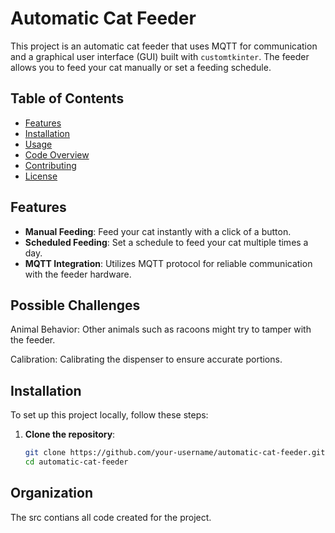 # Automatic Cat Feeder

This project is an automatic cat feeder that uses MQTT for communication and a graphical user interface (GUI) built with `customtkinter`. The feeder allows you to feed your cat manually or set a feeding schedule.

## Table of Contents
- [Features](#features)
- [Installation](#installation)
- [Usage](#usage)
- [Code Overview](#code-overview)
- [Contributing](#contributing)
- [License](#license)

## Features
- **Manual Feeding**: Feed your cat instantly with a click of a button.
- **Scheduled Feeding**: Set a schedule to feed your cat multiple times a day.
- **MQTT Integration**: Utilizes MQTT protocol for reliable communication with the feeder hardware.


## Possible Challenges 
Animal Behavior: Other animals such as racoons might try to tamper with the feeder.

Calibration: Calibrating the dispenser to ensure accurate portions. 

## Installation
To set up this project locally, follow these steps:

1. **Clone the repository**:
   ```sh
   git clone https://github.com/your-username/automatic-cat-feeder.git
   cd automatic-cat-feeder


## Organization
The src contians all code created for the project. 
